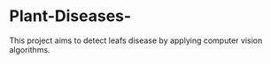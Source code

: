 # Plant-Diseases-
This project aims to detect leafs disease by applying computer vision algorithms.
